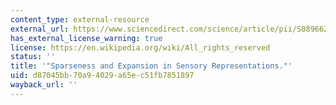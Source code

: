 ```yaml
---
content_type: external-resource
external_url: https://www.sciencedirect.com/science/article/pii/S0896627314006461
has_external_license_warning: true
license: https://en.wikipedia.org/wiki/All_rights_reserved
status: ''
title: '"Sparseness and Expansion in Sensory Representations."'
uid: d87045bb-70a9-4029-a65e-c51fb7851897
wayback_url: ''
---
```

